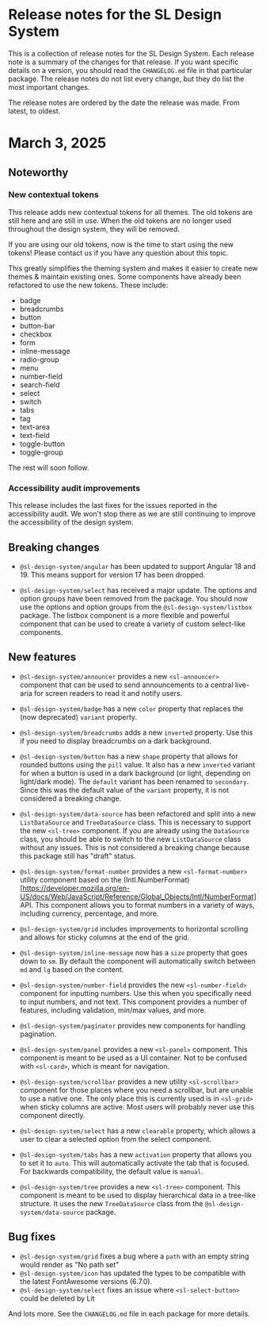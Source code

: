 # Release notes for the SL Design System

This is a collection of release notes for the SL Design System. Each release note is a summary of the changes for that release. If you want specific details on a version, you should read the `CHANGELOG.md` file in that particular package. The release notes do not list every change, but they do list the most important changes.

The release notes are ordered by the date the release was made. From latest, to oldest.

# March 3, 2025

## Noteworthy

### New contextual tokens

This release adds new contextual tokens for all themes. The old tokens are still here and are still in use. When the old tokens are no longer used throughout the design system, they will be removed.

If you are using our old tokens, now is the time to start using the new tokens! Please contact us if you have any question about this topic.

This greatly simplifies the theming system and makes it easier to create new themes & maintain existing ones. Some components have already been refactored to use the new tokens. These include:
- badge
- breadcrumbs
- button
- button-bar
- checkbox
- form
- inline-message
- radio-group
- menu
- number-field
- search-field
- select
- switch
- tabs
- tag
- text-area
- text-field
- toggle-button
- toggle-group

The rest will soon follow.

### Accessibility audit improvements

This release includes the last fixes for the issues reported in the accessibility audit. We won't stop there as we are still continuing to improve the accessibility of the design system.

## Breaking changes

- `@sl-design-system/angular` has been updated to support Angular 18 and 19. This means support for version 17 has been dropped.

- `@sl-design-system/select` has received a major update. The options and option groups have been removed from the package. You should now use the options and option groups from the `@sl-design-system/listbox` package. The listbox component is a more flexible and powerful component that can be used to create a variety of custom select-like components.

## New features

- `@sl-design-system/announcer` provides a new `<sl-announcer>` component that can be used to send announcements to a central live-aria for screen readers to read it and notify users.

- `@sl-design-system/badge` has a new `color` property that replaces the (now deprecated) `variant` property.

- `@sl-design-system/breadcrumbs` adds a new `inverted` property. Use this if you need to display breadcrumbs on a dark background.

- `@sl-design-system/button` has a new `shape` property that allows for rounded buttons using the `pill` value. It also has a new `inverted` variant for when a button is used in a dark background (or light, depending on light/dark mode). The `default` variant has been renamed to `secondary`. Since this was the default value of the `variant` property, it is not considered a breaking change.

- `@sl-design-system/data-source` has been refactored and split into a new `ListDataSource` and `TreeDataSource` class. This is necessary to support the new `<sl-tree>` component. If you are already using the `DataSource` class, you should be able to switch to the new `ListDataSource` class without any issues. This is not considered a breaking change because this package still has "draft" status.

- `@sl-design-system/format-number` provides a new `<sl-format-number>` utility component based on the (Intl.NumberFormat)[https://developer.mozilla.org/en-US/docs/Web/JavaScript/Reference/Global_Objects/Intl/NumberFormat] API. This component allows you to format numbers in a variety of ways, including currency, percentage, and more.

- `@sl-design-system/grid` includes improvements to horizontal scrolling and allows for sticky columns at the end of the grid.

- `@sl-design-system/inline-message` now has a `size` property that goes down to `sm`. By default the component will automatically switch between `md` and `lg` based on the content.

- `@sl-design-system/number-field` provides the new `<sl-number-field>` component for inputting numbers. Use this when you specifically need to input numbers, and not text. This component provides a number of features, including validation, min/max values, and more.

- `@sl-design-system/paginator` provides new components for handling pagination.

- `@sl-design-system/panel` provides a new `<sl-panel>` component. This component is meant to be used as a UI container. Not to be confused with `<sl-card>`, which is meant for navigation.

- `@sl-design-system/scrollbar` provides a new utility `<sl-scrollbar>` component for those places where you need a scrollbar, but are unable to use a native one. The only place this is currently used is in `<sl-grid>` when sticky columns are active. Most users will probably never use this component directly.

- `@sl-design-system/select` has a new `clearable` property, which allows a user to clear a selected option from the select component.

- `@sl-design-system/tabs` has a new `activation` property that allows you to set it to `auto`. This will automatically activate the tab that is focused. For backwards compatibility, the default value is `manual`.

- `@sl-design-system/tree` provides a new `<sl-tree>` component. This component is meant to be used to display hierarchical data in a tree-like structure. It uses the new `TreeDataSource` class from the `@sl-design-system/data-source` package.

## Bug fixes

- `@sl-design-system/grid` fixes a bug where a `path` with an empty string would render as "No path set"
- `@sl-design-system/icon` has updated the types to be compatible with the latest FontAwesome versions (6.7.0).
- `@sl-design-system/select` fixes an issue where `<sl-select-button>` could be deleted by Lit

And lots more. See the `CHANGELOG.md` file in each package for more details.
